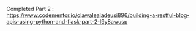 Completed Part 2 : https://www.codementor.io/olawalealadeusi896/building-a-restful-blog-apis-using-python-and-flask-part-2-l9y8awusp